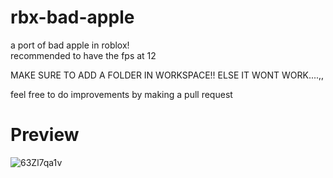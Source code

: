 # rbx-bad-apple
a port of bad apple in roblox!  
recommended to have the fps at 12

MAKE SURE TO ADD A FOLDER IN WORKSPACE!! ELSE IT WONT WORK....,,

feel free to do improvements by making a pull request

# Preview
![63Zl7qa1v](https://github.com/fq0e/rbx-bad-apple/assets/90973963/af491cf0-2d66-4710-84c6-0383ed3cdf02)

